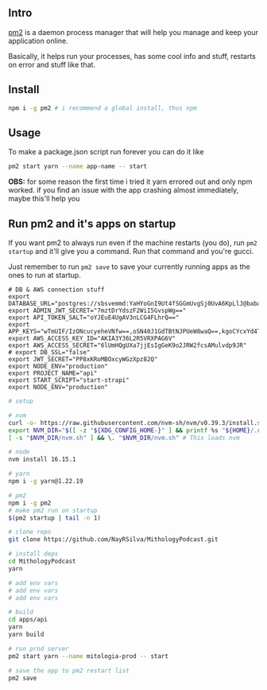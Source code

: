## Intro
[pm2](https://pm2.keymetrics.io/docs/usage/quick-start/) is a daemon process manager that will help you manage and keep your application online.

Basically, it helps run your processes, has some cool info and stuff, restarts on error and stuff like that.

## Install
```sh
npm i -g pm2 # i recommend a global install, thus npm
```

## Usage
To make a package.json script run forever you can do it like
```sh
pm2 start yarn --name app-name -- start
```

**OBS:** for some reason the first time i tried it yarn errored out and only npm worked. if you find an issue with the app crashing almost immediately, maybe this'll help you

## Run pm2 and it's apps on startup
If you want pm2 to always run even if the machine restarts (you do), run `pm2 startup` and it'll give you a command. Run that command and you're gucci.

Just remember to run `pm2 save` to save your currently running apps as the ones to run at startup.

```
# DB & AWS connection stuff
export DATABASE_URL="postgres://sbsvemmd:YaHYoGnI9Ut4fSGGmUvgSj0UvA6KpLlJ@babar.db.elephantsql.com:5432/sbsvemmd"
export ADMIN_JWT_SECRET="7mztDrYdszF2WiI5GvspWg=="
export API_TOKEN_SALT="oYJEuE4UgAV3nLCG4FLhrQ=="
export APP_KEYS="wTmUIF/IzONcucyeheVNfw==,oSN40J1GdTBtNJPUeW8waQ==,kgoCYcxYd4TLQrI62aU1Yg==,5pp1vKrnK8F4tBqwYdufdQ=="
export AWS_ACCESS_KEY_ID="AKIA3Y36L2R5VRXPAG6V"
export AWS_ACCESS_SECRET="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"
# export DB_SSL="false"
export JWT_SECRET="PP8xKRoMBOxcyWGzXpz82Q"
export NODE_ENV="production"
export PROJECT_NAME="api"
export START_SCRIPT="start-strapi"
export NODE_ENV="production"
```

```sh
# setup

# nvm
curl -o- https://raw.githubusercontent.com/nvm-sh/nvm/v0.39.3/install.sh | bash
export NVM_DIR="$([ -z "${XDG_CONFIG_HOME-}" ] && printf %s "${HOME}/.nvm" || printf %s "${XDG_CONFIG_HOME}/nvm")"
[ -s "$NVM_DIR/nvm.sh" ] && \. "$NVM_DIR/nvm.sh" # This loads nvm

# node
nvm install 16.15.1

# yarn
npm i -g yarn@1.22.19

# pm2
npm i -g pm2
# make pm2 run on startup
$(pm2 startup | tail -n 1)

# clone repo
git clone https://github.com/NayRSilva/MithologyPodcast.git

# install deps
cd MithologyPodcast
yarn

# add env vars
# add env vars
# add env vars

# build
cd apps/api
yarn
yarn build

# run prod server
pm2 start yarn --name mitologia-prod -- start

# save the app to pm2 restart list
pm2 save


